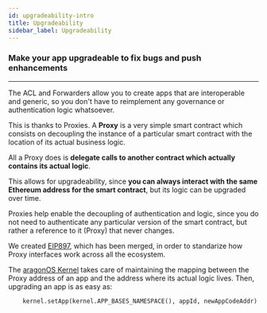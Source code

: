 ```yaml
---
id: upgradeability-intro
title: Upgradeability
sidebar_label: Upgradeability
---
```


### Make your app upgradeable to fix bugs and push enhancements
---

The ACL and Forwarders allow you to create apps that are interoperable and generic, so you don't have to reimplement any governance or authentication logic whatsoever.

This is thanks to Proxies. A **Proxy** is a very simple smart contract which consists on decoupling the instance of a particular smart contract with the location of its actual business logic.

All a Proxy does is **delegate calls to another contract which actually contains its actual logic**.

This allows for upgradeability, since **you can always interact with the same Ethereum address for the smart contract**, but its logic can be upgraded over time.

Proxies help enable the decoupling of authentication and logic, since you do not need to authenticate any particular version of the smart contract, but rather a reference to it (Proxy) that never changes.

We created [EIP897](https://github.com/ethereum/EIPs/pull/897), which has been merged, in order to standarize how Proxy interfaces work across all the ecosystem.

The [aragonOS Kernel](/docs/stack.html#the-kernel) takes care of maintaining the mapping between the Proxy address of an app and the address where its actual logic lives. Then, upgrading an app is as easy as:

```solidity
    kernel.setApp(kernel.APP_BASES_NAMESPACE(), appId, newAppCodeAddr)
```